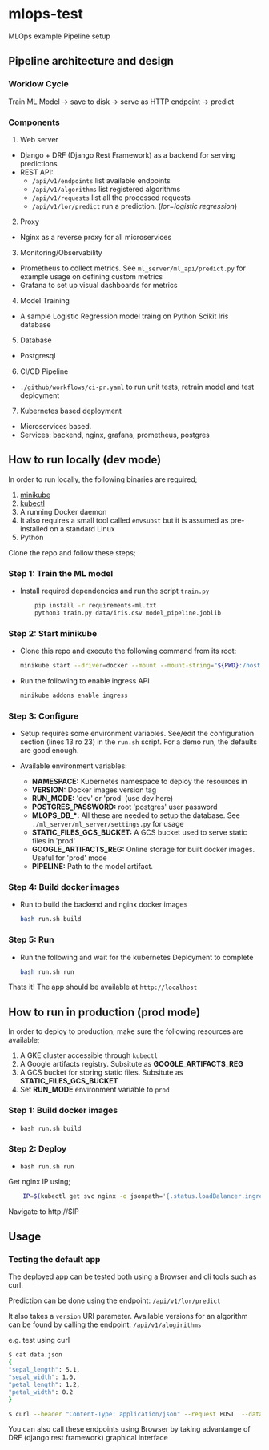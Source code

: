 # mlops-test

MLOps example Pipeline setup 


## Pipeline architecture and design


### Worklow Cycle

Train ML Model → save to disk → serve as HTTP endpoint → predict


### Components

1. Web server
- Django + DRF (Django Rest Framework) as a backend for serving predictions
- REST API:
    + `/api/v1/endpoints` list available endpoints
    + `/api/v1/algorithms` list registered algorithms
    + `/api/v1/requests` list all the processed requests
    + `/api/v1/lor/predict` run a prediction. (_lor=logistic regression_)


2. Proxy
- Nginx as a reverse proxy for all microservices


3. Monitoring/Observability
- Prometheus to collect metrics. See `ml_server/ml_api/predict.py` for example
    usage on defining custom metrics
- Grafana to set up visual dashboards for metrics


4. Model Training
- A sample Logistic Regression model traing on Python Scikit Iris database


5. Database
- Postgresql


6. CI/CD Pipeline
- `./github/workflows/ci-pr.yaml` to run unit tests, retrain model and test deployment


7. Kubernetes based deployment
- Microservices based.
- Services: backend, nginx, grafana, prometheus, postgres



## How to run locally (dev mode)

In order to run locally, the following binaries are required;

1. [minikube](https://minikube.sigs.k8s.io/docs/start/?arch=%2Flinux%2Fx86-64%2Fstable%2Fbinary+download)
2. [kubectl](https://kubectl.docs.kubernetes.io/)
3. A running Docker daemon
4. It also requires a small tool called `envsubst` but it is assumed as
   pre-installed on a standard Linux
5. Python


Clone the repo and follow these steps;


### Step 1: Train the ML model
- Install required dependencies and run the script `train.py`

    ```sh
        pip install -r requirements-ml.txt
        python3 train.py data/iris.csv model_pipeline.joblib

    ```


### Step 2: Start minikube
- Clone this repo and execute the following command from its root:

    ```sh
    minikube start --driver=docker --mount --mount-string="${PWD}:/host" --ports=80:80,443:443
    ```
- Run the following to enable ingress API
    ```sh
    minikube addons enable ingress
    ```


### Step 3: Configure
- Setup requires some environment variables. See/edit the configuration section
    (lines 13 ro 23) in the `run.sh` script. For a demo run, the defaults are good enough.

- Available environment variables:
    + __NAMESPACE:__ Kubernetes namespace to deploy the resources in
    + __VERSION:__ Docker images version tag
    + __RUN_MODE:__ 'dev' or 'prod' (use dev here)
    + __POSTGRES_PASSWORD:__ root 'postgres' user password
    + **MLOPS_DB_*:**  All these are needed to setup the database. See
    `./ml_server/ml_server/settings.py` for usage
    + __STATIC_FILES_GCS_BUCKET:__ A GCS bucket used to serve static files in
        'prod'
    + __GOOGLE_ARTIFACTS_REG:__ Online storage for built docker images. Useful
        for 'prod' mode
    + __PIPELINE:__ Path to the model artifact.


### Step 4: Build docker images
- Run to build the backend and nginx docker images

    ```sh
    bash run.sh build

    ```


### Step 5: Run
- Run the following and wait for the kubernetes Deployment to complete

    ```sh
    bash run.sh run
    ```


Thats it! The app should be available at `http://localhost`



## How to run in production (prod mode)

In order to deploy to production, make sure the following resources are available;
1. A GKE cluster accessible through `kubectl`
2. A Google artifacts registry. Subsitute as __GOOGLE_ARTIFACTS_REG__
3. A GCS bucket for storing static files. Subsitute as __STATIC_FILES_GCS_BUCKET__
4. Set __RUN_MODE__ environment variable to `prod`


### Step 1: Build docker images
- `bash run.sh build`


### Step 2: Deploy
- `bash run.sh run`



Get nginx IP using;

```bash
    IP=$(kubectl get svc nginx -o jsonpath='{.status.loadBalancer.ingress[0].ip}')
```

Navigate to http://$IP



## Usage
### Testing the default app
The deployed app can be tested both using a Browser and cli tools such as curl.

Prediction can be done using the endpoint: `/api/v1/lor/predict` 

It also takes a `version` URI parameter. Available versions for an algorithm can be found by calling the endpoint: `/api/v1/alogirithms`


e.g. test using curl
```bash
$ cat data.json
{
"sepal_length": 5.1,
"sepal_width": 1.0,
"petal_length": 1.2,
"petal_width": 0.2
}

$ curl --header "Content-Type: application/json" --request POST  --data @data.json  http://localhost/api/v1/lor/predict?version=0.0.1

```


You can also call these endpoints using Browser by taking advantange of DRF (django rest framework) graphical interface

